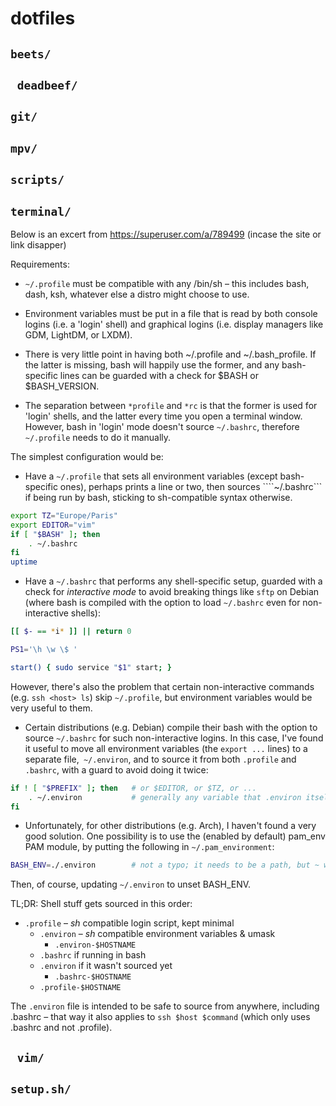 # dotfiles

## ```beets/```
## ``` deadbeef/```
## ```git/```
## ```mpv/```
## ```scripts/```
## ```terminal/```
Below is an excert from https://superuser.com/a/789499 (incase the site or link disapper)

Requirements:
* ```~/.profile``` must be compatible with any /bin/sh – this includes bash, dash, ksh, whatever else a distro might choose to use.

* Environment variables must be put in a file that is read by both console logins (i.e. a 'login' shell) and graphical logins (i.e. display managers like GDM, LightDM, or LXDM).

* There is very little point in having both ~/.profile and ~/.bash_profile. If the latter is missing, bash will happily use the former, and any bash-specific lines can be guarded with a check for $BASH or $BASH_VERSION.

* The separation between ```*profile``` and ```*rc``` is that the former is used for 'login' shells, and the latter every time you open a terminal window. However, bash in 'login' mode doesn't source ```~/.bashrc```, therefore ```~/.profile``` needs to do it manually.

The simplest configuration would be:

* Have a ```~/.profile``` that sets all environment variables (except bash-specific ones), perhaps prints a line or two, then sources ````~/.bashrc``` if being run by bash, sticking to sh-compatible syntax otherwise.

```sh
export TZ="Europe/Paris"
export EDITOR="vim"
if [ "$BASH" ]; then
    . ~/.bashrc
fi
uptime
```

* Have a ```~/.bashrc``` that performs any shell-specific setup, guarded with a check for *interactive mode* to avoid breaking things like ```sftp``` on Debian (where bash is compiled with the option to load ```~/.bashrc``` even for non-interactive shells):

```sh
[[ $- == *i* ]] || return 0

PS1='\h \w \$ '

start() { sudo service "$1" start; }
```

However, there's also the problem that certain non-interactive commands (e.g. ```ssh <host> ls```) skip ```~/.profile```, but environment variables would be very useful to them.

* Certain distributions (e.g. Debian) compile their bash with the option to source ```~/.bashrc``` for such non-interactive logins. In this case, I've found it useful to move all environment variables (the ```export ...``` lines) to a separate file,``` ~/.environ```, and to source it from both ```.profile``` and ```.bashrc```, with a guard to avoid doing it twice:

```sh
if ! [ "$PREFIX" ]; then   # or $EDITOR, or $TZ, or ...
    . ~/.environ           # generally any variable that .environ itself would set
fi
```

* Unfortunately, for other distributions (e.g. Arch), I haven't found a very good solution. One possibility is to use the (enabled by default) pam_env PAM module, by putting the following in ```~/.pam_environment```:
```sh
BASH_ENV=./.environ        # not a typo; it needs to be a path, but ~ won't work
```
Then, of course, updating ```~/.environ``` to unset BASH_ENV.

TL;DR:
Shell stuff gets sourced in this order:

  * `.profile` – *sh* compatible login script, kept minimal
      * `.environ` – *sh* compatible environment variables & umask
          * `.environ-$HOSTNAME`
      * `.bashrc` if running in bash
	  * `.environ` if it wasn't sourced yet
          * `.bashrc-$HOSTNAME`
      * `.profile-$HOSTNAME`

The `.environ` file is intended to be safe to source from anywhere, including .bashrc – that way it also applies to `ssh $host $command` (which only uses .bashrc and not .profile).


## ``` vim/```
## ```setup.sh/```

